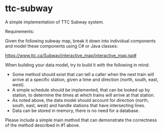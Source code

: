 # ttc-subway
A simple implementation of TTC Subway system.

Requirements:

Given the following subway map, break it down into individual components and model these components using C# or Java classes:

 

https://www.ttc.ca/Subway/interactive_map/interactive_map.jsp#

 

When building your data model, try to build it with the following in mind:

 

- Some method should exist that can tell a caller when the next train will arrive at a specific station, given a time and direction (north, south, east, west).
- A simple schedule should be implemented, that can be looked up by station, to determine the times at which trains will arrive at that station.
- As noted above, the data model should account for direction (north, south, east, west) and handle stations that have intersecting lines.
- Data can be stored in memory, there is no need for a database.

Please include a simple main method that can demonstrate the correctness of the method described in #1 above.
